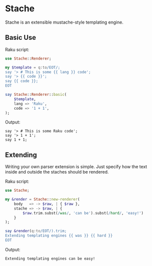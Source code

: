 # Stache

Stache is an extensible mustache-style templating engine.

## Basic Use

Raku script:

```raku
use Stache::Renderer;

my $template = q:to/EOT/;
say '> # This is some {{ lang }} code';
say '> {{ code }}';
say {{ code }};
EOT

say Stache::Renderer::basic(
    $template,
    lang => 'Raku',
    code => '1 + 1',
);
```

Output:

```text
say '> # This is some Raku code';
say '> 1 + 1';
say 1 + 1;
```

## Extending

Writing your own parser extension is simple. Just specify how the text inside and outside the staches should be rendered.

Raku script:

```raku
use Stache;

my &render = Stache::new-renderer(
    body   => -> $raw, | { $raw },
    stache => -> $raw, | {
        $raw.trim.subst(/was/, 'can be').subst(/hard/, 'easy!')
    }
);

say &render(q:to/EOT/).trim;
Extending templating engines {{ was }} {{ hard }}
EOT
```

Output:

```text
Extending templating engines can be easy!
```

